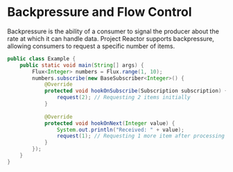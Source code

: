 # Backpressure and Flow Control

Backpressure is the ability of a consumer to signal the producer about the rate at which it can handle data.
Project Reactor supports backpressure, allowing consumers to request a specific number of items.

```java
public class Example {
    public static void main(String[] args) {
        Flux<Integer> numbers = Flux.range(1, 10);
        numbers.subscribe(new BaseSubscriber<Integer>() {
            @Override
            protected void hookOnSubscribe(Subscription subscription) {
                request(2); // Requesting 2 items initially
            }
            
            @Override
            protected void hookOnNext(Integer value) {
                System.out.println("Received: " + value);
                request(1); // Requesting 1 more item after processing each item
            }
        });
    }
}
```
